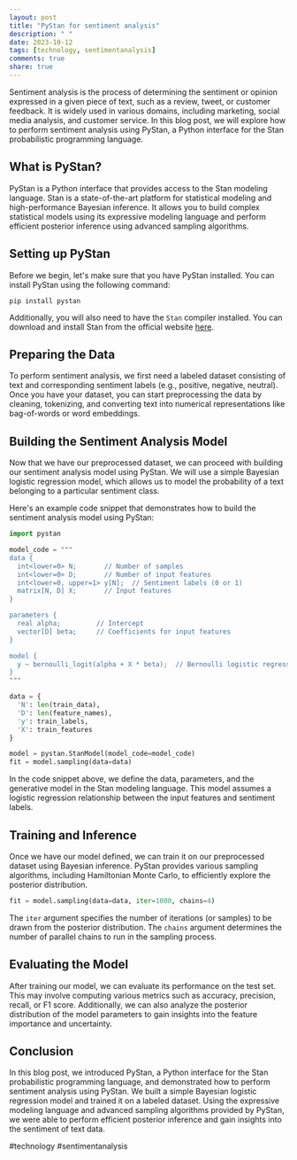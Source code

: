 ```yaml
---
layout: post
title: "PyStan for sentiment analysis"
description: " "
date: 2023-10-12
tags: [technology, sentimentanalysis]
comments: true
share: true
---
```


Sentiment analysis is the process of determining the sentiment or opinion expressed in a given piece of text, such as a review, tweet, or customer feedback. It is widely used in various domains, including marketing, social media analysis, and customer service. In this blog post, we will explore how to perform sentiment analysis using PyStan, a Python interface for the Stan probabilistic programming language.

## What is PyStan?

PyStan is a Python interface that provides access to the Stan modeling language. Stan is a state-of-the-art platform for statistical modeling and high-performance Bayesian inference. It allows you to build complex statistical models using its expressive modeling language and perform efficient posterior inference using advanced sampling algorithms.

## Setting up PyStan

Before we begin, let's make sure that you have PyStan installed. You can install PyStan using the following command:

```
pip install pystan
```

Additionally, you will also need to have the `Stan` compiler installed. You can download and install Stan from the official website [here](https://mc-stan.org/users/interfaces/pystan).

## Preparing the Data

To perform sentiment analysis, we first need a labeled dataset consisting of text and corresponding sentiment labels (e.g., positive, negative, neutral). Once you have your dataset, you can start preprocessing the data by cleaning, tokenizing, and converting text into numerical representations like bag-of-words or word embeddings.

## Building the Sentiment Analysis Model

Now that we have our preprocessed dataset, we can proceed with building our sentiment analysis model using PyStan. We will use a simple Bayesian logistic regression model, which allows us to model the probability of a text belonging to a particular sentiment class.

Here's an example code snippet that demonstrates how to build the sentiment analysis model using PyStan:

```python
import pystan

model_code = """
data {
  int<lower=0> N;       // Number of samples
  int<lower=0> D;       // Number of input features
  int<lower=0, upper=1> y[N];  // Sentiment labels (0 or 1)
  matrix[N, D] X;       // Input features
}

parameters {
  real alpha;         // Intercept
  vector[D] beta;     // Coefficients for input features
}

model {
  y ~ bernoulli_logit(alpha + X * beta);  // Bernoulli logistic regression
}
"""

data = {
  'N': len(train_data),
  'D': len(feature_names),
  'y': train_labels,
  'X': train_features
}

model = pystan.StanModel(model_code=model_code)
fit = model.sampling(data=data)
```

In the code snippet above, we define the data, parameters, and the generative model in the Stan modeling language. This model assumes a logistic regression relationship between the input features and sentiment labels.

## Training and Inference

Once we have our model defined, we can train it on our preprocessed dataset using Bayesian inference. PyStan provides various sampling algorithms, including Hamiltonian Monte Carlo, to efficiently explore the posterior distribution.

```python
fit = model.sampling(data=data, iter=1000, chains=4)
```

The `iter` argument specifies the number of iterations (or samples) to be drawn from the posterior distribution. The `chains` argument determines the number of parallel chains to run in the sampling process.

## Evaluating the Model

After training our model, we can evaluate its performance on the test set. This may involve computing various metrics such as accuracy, precision, recall, or F1 score. Additionally, we can also analyze the posterior distribution of the model parameters to gain insights into the feature importance and uncertainty.

## Conclusion

In this blog post, we introduced PyStan, a Python interface for the Stan probabilistic programming language, and demonstrated how to perform sentiment analysis using PyStan. We built a simple Bayesian logistic regression model and trained it on a labeled dataset. Using the expressive modeling language and advanced sampling algorithms provided by PyStan, we were able to perform efficient posterior inference and gain insights into the sentiment of text data.

#technology #sentimentanalysis